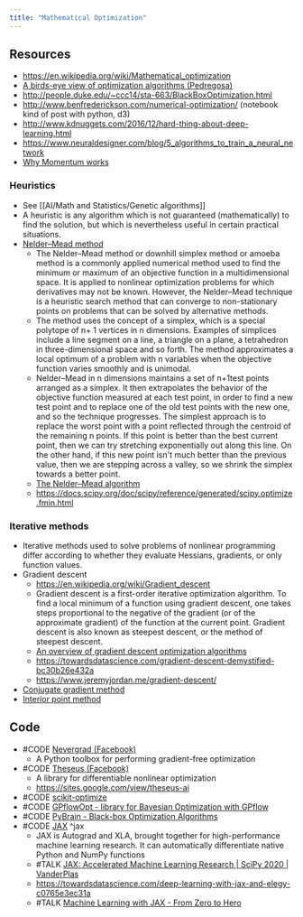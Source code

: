 ```yaml
---
title: "Mathematical Optimization"
---
```



## Resources
- https://en.wikipedia.org/wiki/Mathematical_optimization
- [A birds-eye view of optimization algorithms (Pedregosa)](http://fa.bianp.net/teaching/2018/eecs227at/)
- http://people.duke.edu/~ccc14/sta-663/BlackBoxOptimization.html
- http://www.benfrederickson.com/numerical-optimization/ (notebook kind of post with python, d3)
- http://www.kdnuggets.com/2016/12/hard-thing-about-deep-learning.html
- https://www.neuraldesigner.com/blog/5_algorithms_to_train_a_neural_network
- [Why Momentum works](http://distill.pub/2017/momentum/)

### Heuristics
- See [[AI/Math and Statistics/Genetic algorithms]]
- A heuristic is any algorithm which is not guaranteed (mathematically) to find the solution, but which is nevertheless useful in certain practical situations.
- [Nelder–Mead method](https://en.wikipedia.org/wiki/Nelder%E2%80%93Mead_method)
	- The Nelder–Mead method or downhill simplex method or amoeba method is a commonly applied numerical method used to find the minimum or maximum of an objective function in a multidimensional space. It is applied to nonlinear optimization problems for which derivatives may not be known. However, the Nelder–Mead technique is a heuristic search method that can converge to non-stationary points on problems that can be solved by alternative methods.
	- The method uses the concept of a simplex, which is a special polytope of n+ 1 vertices in n dimensions. Examples of simplices include a line segment on a line, a triangle on a plane, a tetrahedron in three-dimensional space and so forth. The method approximates a local optimum of a problem with n variables when the objective function varies smoothly and is unimodal.
	- Nelder–Mead in n dimensions maintains a set of n+1test points arranged as a simplex. It then extrapolates the behavior of the objective function measured at each test point, in order to find a new test point and to replace one of the old test points with the new one, and so the technique progresses. The simplest approach is to replace the worst point with a point reflected through the centroid of the remaining n points. If this point is better than the best current point, then we can try stretching exponentially out along this line. On the other hand, if this new point isn't much better than the previous value, then we are stepping across a valley, so we shrink the simplex towards a better point.
	- [The Nelder–Mead algorithm](https://pyfssa.readthedocs.io/en/stable/nelder-mead.html)
	- https://docs.scipy.org/doc/scipy/reference/generated/scipy.optimize.fmin.html

### Iterative methods
- Iterative methods used to solve problems of nonlinear programming differ according to whether they evaluate Hessians, gradients, or only function values.
- Gradient descent
	- https://en.wikipedia.org/wiki/Gradient_descent
	- Gradient descent is a first-order iterative optimization algorithm. To find a local minimum of a function using gradient descent, one takes steps proportional to the negative of the gradient (or of the approximate gradient) of the function at the current point. Gradient descent is also known as steepest descent, or the method of steepest descent.
	- [An overview of gradient descent optimization algorithms](http://ruder.io/optimizing-gradient-descent/index.html)
	- https://towardsdatascience.com/gradient-descent-demystified-bc30b26e432a
	- https://www.jeremyjordan.me/gradient-descent/
- [Conjugate gradient method](https://en.wikipedia.org/wiki/Conjugate_gradient_method)
- [Interior point method](https://en.wikipedia.org/wiki/Interior_point_method)


## Code
- #CODE [Nevergrad (Facebook)](https://code.fb.com/ai-research/nevergrad/)
	- A Python toolbox for performing gradient-free optimization
- #CODE [Theseus (Facebook)](https://github.com/facebookresearch/theseus)
	- A library for differentiable nonlinear optimization
	- https://sites.google.com/view/theseus-ai
- #CODE [scikit-optimize](https://scikit-optimize.github.io/)
- #CODE [GPflowOpt - library for Bayesian Optimization with GPflow](https://gpflowopt.readthedocs.io/en/latest/index.html )
- #CODE [PyBrain - Black-box Optimization Algorithms](http://pybrain.org/docs/api/optimization/optimization.html)
- #CODE [JAX](https://github.com/google/jax) ^jax
	- JAX is Autograd and XLA, brought together for high-performance machine learning research. It can automatically differentiate native Python and NumPy functions
	- #TALK [JAX: Accelerated Machine Learning Research | SciPy 2020 | VanderPlas](https://www.youtube.com/watch?v=z-WSrQDXkuM)
	- https://towardsdatascience.com/deep-learning-with-jax-and-elegy-c0765e3ec31a
	- #TALK [Machine Learning with JAX - From Zero to Hero](https://www.youtube.com/watch?v=SstuvS-tVc0)